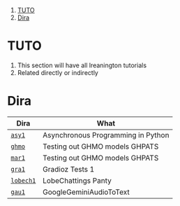 1. [TUTO](#tuto)
2. [Dira](#dira)

# TUTO

1. This section will have all lreanington tutorials
2. Related directly or indirectly

# Dira

| Dira              | What                               |
| ----------------- | ---------------------------------- |
| [`asy1`](./asy1/) | Asynchronous Programming in Python |
| [`ghmo`](./ghmo/) | Testing out GHMO models GHPATS     |
| [`mar1`](./mar1/) | Testing out GHMO models GHPATS     |
| [`gra1`](./gra1/) | Gradioz Tests 1                    |
[`lobech1`](./lobech1/) | LobeChattings Panty
[`gau1`](./gau1/) | GoogleGeminiAudioToText
